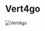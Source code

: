 # Vert4go
![Vert4go](https://user-images.githubusercontent.com/67282489/185003756-39fb47e9-7319-4a73-a1a2-0b9a4b38705d.jpg)
